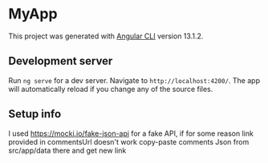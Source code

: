 # MyApp

This project was generated with [Angular CLI](https://github.com/angular/angular-cli) version 13.1.2.

## Development server

Run `ng serve` for a dev server. Navigate to `http://localhost:4200/`. The app will automatically reload if you change any of the source files.

## Setup info

I used https://mocki.io/fake-json-api for a fake API, if for some reason link provided in commentsUrl doesn't work
copy-paste comments Json from src/app/data there and get new link
